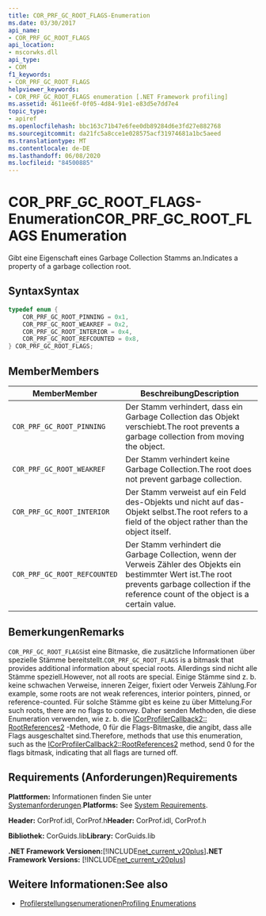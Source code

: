 ```yaml
---
title: COR_PRF_GC_ROOT_FLAGS-Enumeration
ms.date: 03/30/2017
api_name:
- COR_PRF_GC_ROOT_FLAGS
api_location:
- mscorwks.dll
api_type:
- COM
f1_keywords:
- COR_PRF_GC_ROOT_FLAGS
helpviewer_keywords:
- COR_PRF_GC_ROOT_FLAGS enumeration [.NET Framework profiling]
ms.assetid: 4611ee6f-0f05-4d84-91e1-e83d5e7dd7e4
topic_type:
- apiref
ms.openlocfilehash: bbc163c71b47e6fee0db89284d6e3fd27e882768
ms.sourcegitcommit: da21fc5a8cce1e028575acf31974681a1bc5aeed
ms.translationtype: MT
ms.contentlocale: de-DE
ms.lasthandoff: 06/08/2020
ms.locfileid: "84500885"
---
```

# <a name="cor_prf_gc_root_flags-enumeration"></a><span data-ttu-id="0be26-102">COR_PRF_GC_ROOT_FLAGS-Enumeration</span><span class="sxs-lookup"><span data-stu-id="0be26-102">COR_PRF_GC_ROOT_FLAGS Enumeration</span></span>
<span data-ttu-id="0be26-103">Gibt eine Eigenschaft eines Garbage Collection Stamms an.</span><span class="sxs-lookup"><span data-stu-id="0be26-103">Indicates a property of a garbage collection root.</span></span>  
  
## <a name="syntax"></a><span data-ttu-id="0be26-104">Syntax</span><span class="sxs-lookup"><span data-stu-id="0be26-104">Syntax</span></span>  
  
```cpp  
typedef enum {  
    COR_PRF_GC_ROOT_PINNING = 0x1,  
    COR_PRF_GC_ROOT_WEAKREF = 0x2,  
    COR_PRF_GC_ROOT_INTERIOR = 0x4,  
    COR_PRF_GC_ROOT_REFCOUNTED = 0x8,  
} COR_PRF_GC_ROOT_FLAGS;  
```  
  
## <a name="members"></a><span data-ttu-id="0be26-105">Member</span><span class="sxs-lookup"><span data-stu-id="0be26-105">Members</span></span>  
  
|<span data-ttu-id="0be26-106">Member</span><span class="sxs-lookup"><span data-stu-id="0be26-106">Member</span></span>|<span data-ttu-id="0be26-107">Beschreibung</span><span class="sxs-lookup"><span data-stu-id="0be26-107">Description</span></span>|  
|------------|-----------------|  
|`COR_PRF_GC_ROOT_PINNING`|<span data-ttu-id="0be26-108">Der Stamm verhindert, dass ein Garbage Collection das Objekt verschiebt.</span><span class="sxs-lookup"><span data-stu-id="0be26-108">The root prevents a garbage collection from moving the object.</span></span>|  
|`COR_PRF_GC_ROOT_WEAKREF`|<span data-ttu-id="0be26-109">Der Stamm verhindert keine Garbage Collection.</span><span class="sxs-lookup"><span data-stu-id="0be26-109">The root does not prevent garbage collection.</span></span>|  
|`COR_PRF_GC_ROOT_INTERIOR`|<span data-ttu-id="0be26-110">Der Stamm verweist auf ein Feld des-Objekts und nicht auf das-Objekt selbst.</span><span class="sxs-lookup"><span data-stu-id="0be26-110">The root refers to a field of the object rather than the object itself.</span></span>|  
|`COR_PRF_GC_ROOT_REFCOUNTED`|<span data-ttu-id="0be26-111">Der Stamm verhindert die Garbage Collection, wenn der Verweis Zähler des Objekts ein bestimmter Wert ist.</span><span class="sxs-lookup"><span data-stu-id="0be26-111">The root prevents garbage collection if the reference count of the object is a certain value.</span></span>|  
  
## <a name="remarks"></a><span data-ttu-id="0be26-112">Bemerkungen</span><span class="sxs-lookup"><span data-stu-id="0be26-112">Remarks</span></span>  
 <span data-ttu-id="0be26-113">`COR_PRF_GC_ROOT_FLAGS`ist eine Bitmaske, die zusätzliche Informationen über spezielle Stämme bereitstellt.</span><span class="sxs-lookup"><span data-stu-id="0be26-113">`COR_PRF_GC_ROOT_FLAGS` is a bitmask that provides additional information about special roots.</span></span> <span data-ttu-id="0be26-114">Allerdings sind nicht alle Stämme speziell.</span><span class="sxs-lookup"><span data-stu-id="0be26-114">However, not all roots are special.</span></span> <span data-ttu-id="0be26-115">Einige Stämme sind z. b. keine schwachen Verweise, inneren Zeiger, fixiert oder Verweis Zählung.</span><span class="sxs-lookup"><span data-stu-id="0be26-115">For example, some roots are not weak references, interior pointers, pinned, or reference-counted.</span></span> <span data-ttu-id="0be26-116">Für solche Stämme gibt es keine zu über Mittelung.</span><span class="sxs-lookup"><span data-stu-id="0be26-116">For such roots, there are no flags to convey.</span></span> <span data-ttu-id="0be26-117">Daher senden Methoden, die diese Enumeration verwenden, wie z. b. die [ICorProfilerCallback2:: RootReferences2](icorprofilercallback2-rootreferences2-method.md) -Methode, 0 für die Flags-Bitmaske, die angibt, dass alle Flags ausgeschaltet sind.</span><span class="sxs-lookup"><span data-stu-id="0be26-117">Therefore, methods that use this enumeration, such as the [ICorProfilerCallback2::RootReferences2](icorprofilercallback2-rootreferences2-method.md) method, send 0 for the flags bitmask, indicating that all flags are turned off.</span></span>  
  
## <a name="requirements"></a><span data-ttu-id="0be26-118">Requirements (Anforderungen)</span><span class="sxs-lookup"><span data-stu-id="0be26-118">Requirements</span></span>  
 <span data-ttu-id="0be26-119">**Plattformen:** Informationen finden Sie unter [Systemanforderungen](../../get-started/system-requirements.md).</span><span class="sxs-lookup"><span data-stu-id="0be26-119">**Platforms:** See [System Requirements](../../get-started/system-requirements.md).</span></span>  
  
 <span data-ttu-id="0be26-120">**Header:** CorProf.idl, CorProf.h</span><span class="sxs-lookup"><span data-stu-id="0be26-120">**Header:** CorProf.idl, CorProf.h</span></span>  
  
 <span data-ttu-id="0be26-121">**Bibliothek:** CorGuids.lib</span><span class="sxs-lookup"><span data-stu-id="0be26-121">**Library:** CorGuids.lib</span></span>  
  
 <span data-ttu-id="0be26-122">**.NET Framework Versionen:**[!INCLUDE[net_current_v20plus](../../../../includes/net-current-v20plus-md.md)]</span><span class="sxs-lookup"><span data-stu-id="0be26-122">**.NET Framework Versions:** [!INCLUDE[net_current_v20plus](../../../../includes/net-current-v20plus-md.md)]</span></span>  
  
## <a name="see-also"></a><span data-ttu-id="0be26-123">Weitere Informationen:</span><span class="sxs-lookup"><span data-stu-id="0be26-123">See also</span></span>

- [<span data-ttu-id="0be26-124">Profilerstellungsenumerationen</span><span class="sxs-lookup"><span data-stu-id="0be26-124">Profiling Enumerations</span></span>](profiling-enumerations.md)
